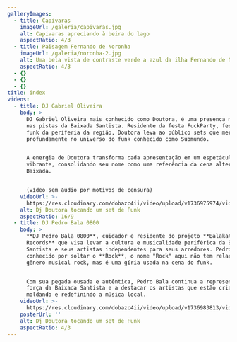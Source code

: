 ```yaml
---
galleryImages:
  - title: Capivaras
    imageUrl: /galeria/capivaras.jpg
    alt: Capivaras apreciando à beira do lago
    aspectRatio: 4/3
  - title: Paisagem Fernando de Noronha
    imageUrl: /galeria/noronha-2.jpg
    alt: Uma bela vista de contraste verde a azul da ilha Fernando de Noronha
    aspectRatio: 4/3
  - {}
  - {}
  - {}
title: index
videos:
  - title: DJ Gabriel Oliveira
    body: >
      DJ Gabriel Oliveira mais conhecido como Doutora, é uma presença marcante
      nas pistas da Baixada Santista. Residente da festa FuckParty, festa de
      funk da periferia da região, Doutora leva ao público sets que mergulham
      profundamente no universo do funk conhecido como Submundo. 


      A energia de Doutora transforma cada apresentação em um espetáculo
      vibrante, consolidando seu nome como uma referência da cena alternativa da
      Baixada.


      (vídeo sem áudio por motivos de censura)
    videoUrl: >-
      https://res.cloudinary.com/dobazc4ii/video/upload/v1736975974/videos/xrlysbrgfg9qnsnaagqx.mp4
    alt: Dj Doutora tocando um set de Funk
    aspectRatio: 16/9
  - title: DJ Pedro Bala 0800
    body: >
      **DJ Pedro Bala 0800**, cuidador e residente do projeto **Balakato
      Records** que visa levar a cultura e musicalidade periférica da Baixada
      Santista e seus artistas independentes para seus arredores. Pedro Bala é
      conhecido por soltar o **Rock**, o nome "Rock" aqui não tem relação com o
      gênero musical rock, mas é uma gíria usada na cena do funk.


      Com sua pegada ousada e autêntica, Pedro Bala continua a representar a
      força da Baixada Santista e a destacar os artistas que estão criando,
      moldando e redefinindo a música local.
    videoUrl: >-
      https://res.cloudinary.com/dobazc4ii/video/upload/v1736983813/videos/awu9uddb5lfkybd1g5nh.mp4
    posterUrl: ''
    alt: Dj Doutora tocando um set de Funk
    aspectRatio: 4/3
---
```


